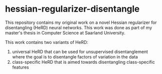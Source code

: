 # hessian-regularizer-disentangle
This repository contains my original work on a novel Hessian regularizer for disentangling (HeRD) neural networks. This work was done as part of my master's thesis in Computer Science at Saarland University. 

This work contains two variants of HeRD:
1. universal HeRD that can be used for unsupervised disentanglement where the goal is to disentangle factors of variation in the data
2. class-specific HeRD that is aimed towards disentangling class-specific features

